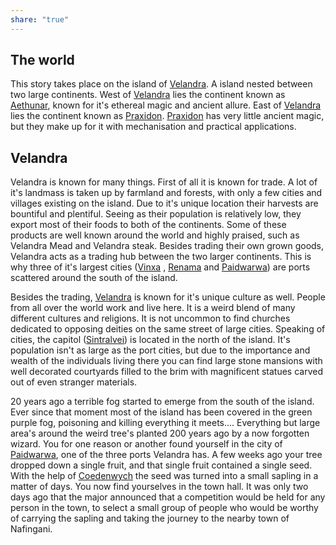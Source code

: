 ```yaml
---
share: "true"
---
```


## The world
This story takes place on the island of [Velandra](./Velandra.md). A island nested between two large continents. West of [Velandra](./Velandra.md) lies the continent known as [Aethunar](./Aethunar.md), known for it's ethereal magic and ancient allure. East of [Velandra](./Velandra.md) lies the continent known as [Praxidon](./Praxidon.md). [Praxidon](./Praxidon.md) has very little ancient magic, but they make up for it with mechanisation and practical applications. 

## Velandra
Velandra is known for many things. First of all it is known for trade. A lot of it's landmass is taken up by farmland and forests, with only a few cities and villages existing on the island. Due to it's unique location their harvests are bountiful and plentiful. Seeing as their population is relatively low, they export most of their foods to both of the continents. Some of these products are well known around the world and highly praised, such as Velandra Mead and Velandra steak.
Besides trading their own grown goods, Velandra acts as a trading hub between the two larger continents. This is why three of it's largest cities ([Vinxa](./Vinxa.md) , [Renama](./Renama.md) and [Paidwarwa](./Paidwarwa.md)) are ports scattered around the south of the island. 

Besides the trading, [Velandra](./Velandra.md) is known for it's unique culture as well. People from all over the world work and live here. It is a weird blend of many different cultures and religions. It is not uncommon to find churches dedicated to opposing deities on the same street of large cities. Speaking of cities, the capitol ([Sintralvei](./Sintralvei.md)) is located in the north of the island. It's population isn't as large as the port cities, but due to the importance and wealth of the individuals living there you can find large stone mansions with well decorated courtyards filled to the brim with magnificent statues carved out of even stranger materials.

20 years ago a terrible fog started to emerge from the south of the island. Ever since that moment most of the island has been covered in the green purple fog, poisoning and killing everything it meets.... Everything but large area's around the weird tree's planted 200 years ago by a now forgotten wizard. You for one reason or another found yourself in the city of [Paidwarwa](./Paidwarwa.md), one of the three ports Velandra has. A few weeks ago your tree dropped down a single fruit, and that single fruit contained a single seed. With the help of [Coedenwych](./Coedenwych.md) the seed was turned into a small sapling in a matter of days. You now find yourselves in the town hall. It was only two days ago that the major announced that a competition would be held for any person in the town, to select a small group of people who would be worthy of carrying the sapling and taking the journey to the nearby town of Nafingani. 